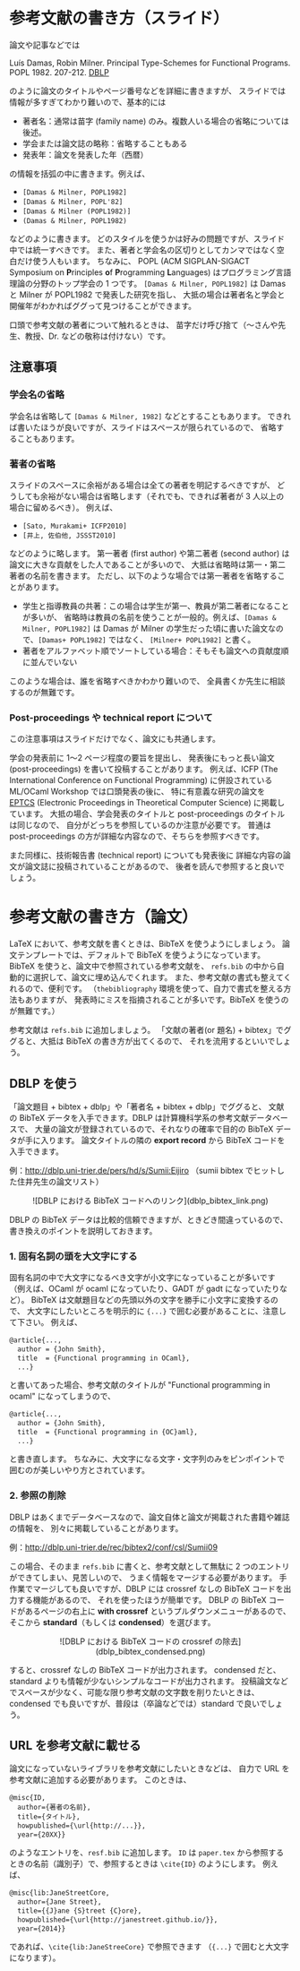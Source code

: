 # 参考文献の書き方（スライド）

論文や記事などでは

Luís Damas, Robin Milner.
Principal Type-Schemes for Functional Programs. POPL 1982. 207-212.
[DBLP](http://dblp.uni-trier.de/rec/bibtex/conf/popl/DamasM82)

のように論文のタイトルやページ番号などを詳細に書きますが、
スライドでは情報が多すぎてわかり難いので、基本的には

- 著者名：通常は苗字 (family name) のみ。複数人いる場合の省略については後述。
- 学会または論文誌の略称：省略することもある
- 発表年：論文を発表した年（西暦）

の情報を括弧の中に書きます。例えば、

- `[Damas & Milner, POPL1982]`
- `[Damas & Milner, POPL'82]`
- `[Damas & Milner (POPL1982)]`
- `(Damas & Milner, POPL1982)`

などのように書きます。
どのスタイルを使うかは好みの問題ですが、スライド中では統一すべきです。
また、著者と学会名の区切りとしてカンマではなく空白だけ使う人もいます。
ちなみに、
POPL (ACM SIGPLAN-SIGACT Symposium on **P**rinciples **o**f **P**rogramming **L**anguages)
はプログラミング言語理論の分野のトップ学会の 1 つです。
`[Damas & Milner, POPL1982]` は Damas と Milner が POPL1982 で発表した研究を指し、
大抵の場合は著者名と学会と開催年がわかればググって見つけることができます。

口頭で参考文献の著者について触れるときは、
苗字だけ呼び捨て（〜さんや先生、教授、Dr. などの敬称は付けない）です。

## 注意事項

### 学会名の省略

学会名は省略して `[Damas & Milner, 1982]` などとすることもあります。
できれば書いたほうが良いですが、スライドはスペースが限られているので、
省略することもあります。

### 著者の省略

スライドのスペースに余裕がある場合は全ての著者を明記するべきですが、
どうしても余裕がない場合は省略します（それでも、できれば著者が 3 人以上の場合に留めるべき）。
例えば、

- `[Sato, Murakami+ ICFP2010]`
- `[井上, 佐伯他, JSSST2010]`

などのように略します。
第一著者 (first author) や第二著者 (second author) は論文に大きな貢献をした人であることが多いので、
大抵は省略時は第一・第二著者の名前を書きます。
ただし、以下のような場合では第一著者を省略することがあります。

- 学生と指導教員の共著：この場合は学生が第一、教員が第二著者になることが多いが、
  省略時は教員の名前を使うことが一般的。例えば、`[Damas & Milner, POPL1982]`
  は Damas が Milner の学生だった頃に書いた論文なので、`[Damas+ POPL1982]` ではなく、
  `[Milner+ POPL1982]` と書く。
- 著者をアルファベット順でソートしている場合：そもそも論文への貢献度順に並んでいない

このような場合は、誰を省略すべきかわかり難いので、
全員書くか先生に相談するのが無難です。

### Post-proceedings や technical report について

この注意事項はスライドだけでなく、論文にも共通します。

学会の発表前に 1〜2 ページ程度の要旨を提出し、
発表後にもっと長い論文 (post-proceedings) を書いて投稿することがあります。
例えば、ICFP (The International Conference on Functional Programming)
に併設されている ML/OCaml Workshop では口頭発表の後に、
特に有意義な研究の論文を [EPTCS](http://www.eptcs.org/) (Electronic
Proceedings in Theoretical Computer Science) に掲載しています。
大抵の場合、学会発表のタイトルと post-proceedings のタイトルは同じなので、
自分がどっちを参照しているのか注意が必要です。
普通は post-proceedings の方が詳細な内容なので、そちらを参照すべきです。

また同様に、技術報告書 (technical report) についても発表後に
詳細な内容の論文が論文誌に投稿されていることがあるので、
後者を読んで参照すると良いでしょう。

# 参考文献の書き方（論文）

LaTeX において、参考文献を書くときは、BibTeX を使うようにしましょう。
論文テンプレートでは、デフォルトで BibTeX を使うようになっています。
BibTeX を使うと、論文中で参照されている参考文献を、
`refs.bib` の中から自動的に選択して、論文に埋め込んでくれます。
また、参考文献の書式も整えてくれるので、便利です。
（`thebibliography` 環境を使って、自力で書式を整える方法もありますが、
発表時にミスを指摘されることが多いです。BibTeX を使うのが無難です。）

参考文献は `refs.bib` に追加しましょう。
「文献の著者(or 題名) + bibtex」でググると、大抵は BibTeX の書き方が出てくるので、
それを流用するといいでしょう。

## DBLP を使う

「論文題目 + bibtex + dblp」や「著者名 + bibtex + dblp」でググると、
文献の BibTeX データを入手できます。DBLP は計算機科学系の参考文献データベースで、
大量の論文が登録されているので、それなりの確率で目的の BibTeX データが手に入ります。
論文タイトルの隣の **export record** から BibTeX コードを入手できます。

例：http://dblp.uni-trier.de/pers/hd/s/Sumii:Eijiro （sumii bibtex でヒットした住井先生の論文リスト）

<center>![DBLP における BibTeX コードへのリンク](dblp_bibtex_link.png)</center>

DBLP の BibTeX データは比較的信頼できますが、ときどき間違っているので、
書き換えのポイントを説明しておきます。

### 1. 固有名詞の頭を大文字にする

固有名詞の中で大文字になるべき文字が小文字になっていることが多いです
（例えば、OCaml が ocaml になっていたり、GADT が gadt になっていたりなど）。
BibTeX は文献題目などの先頭以外の文字を勝手に小文字に変換するので、
大文字にしたいところを明示的に `{...}` で囲む必要があることに、注意して下さい。
例えば、

    @article{...,
      author = {John Smith},
      title  = {Functional programming in OCaml},
      ...}

と書いてあった場合、参考文献のタイトルが "Functional programming in ocaml" になってしまうので、

    @article{...,
      author = {John Smith},
      title  = {Functional programming in {OC}aml},
      ...}

と書き直します。
ちなみに、大文字になる文字・文字列のみをピンポイントで囲むのが美しいやり方とされています。

### 2. 参照の削除

DBLP はあくまでデータベースなので、論文自体と論文が掲載された書籍や雑誌の情報を、
別々に掲載していることがあります。

例：http://dblp.uni-trier.de/rec/bibtex2/conf/csl/Sumii09

この場合、そのまま `refs.bib` に書くと、参考文献として無駄に 2 つのエントリができてしまい、見苦しいので、
うまく情報をマージする必要があります。
手作業でマージしても良いですが、DBLP には crossref なしの BibTeX コードを出力する機能があるので、
それを使ったほうが簡単です。
DBLP の BibTeX コードがあるページの右上に **with crossref** というプルダウンメニューがあるので、
そこから **standard**（もしくは **condensed**）を選びます。

<center>![DBLP における BibTeX コードの crossref の除去](dblp_bibtex_condensed.png)</center>

すると、crossref なしの BibTeX コードが出力されます。
condensed だと、standard よりも情報が少ないシンプルなコードが出力されます。
投稿論文などでスペースが少なく、可能な限り参考文献の文字数を削りたいときは、
condensed でも良いですが、普段は（卒論などでは）standard で良いでしょう。

## URL を参考文献に載せる

論文になっていないライブラリを参考文献にしたいときなどは、
自力で URL を参考文献に追加する必要があります。
このときは、

    @misc{ID,
      author={著者の名前},
      title={タイトル},
      howpublished={\url{http://...}},
      year={20XX}}

のようなエントリを、`resf.bib` に追加します。
`ID` は `paper.tex` から参照するときの名前（識別子）で、参照するときは `\cite{ID}` のようにします。
例えば、

    @misc{lib:JaneStreetCore,
      author={Jane Street},
      title={{J}ane {S}treet {C}ore},
      howpublished={\url{http://janestreet.github.io/}},
      year={2014}}

であれば、`\cite{lib:JaneStreeCore}` で参照できます
（`{...}` で囲むと大文字になります）。
